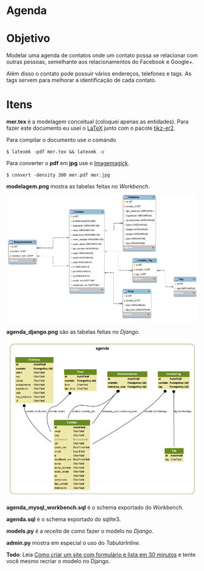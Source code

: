 Agenda
======

# Objetivo

Modelar uma agenda de contatos onde um contato possa se relacionar com outras pessoas, semelhante aos relacionamentos do Facebook e Google+.

Além disso o contato pode possuir vários endereços, telefones e tags. As tags servem para melhorar a identificação de cada contato.

# Itens

**mer.tex** é a modelagem conceitual (coloquei apenas as entidades). Para fazer este documento eu usei o [LaTeX][0] junto com o pacote [tikz-er2][2].

Para compilar o documento use o comando

	$ latexmk -pdf mer.tex && latexmk -c

Para converter o **pdf** em **jpg** use o [Imagemagick][3].

	$ convert -density 300 mer.pdf mer.jpg

**modelagem.png** mostra as tabelas feitas no *Workbench*.

![a](modelagem.png)

**agenda_django.png** são as tabelas feitas no *Django*.

![b](agenda_django.png)

**agenda_mysql_workbench.sql** é o schema exportado do *Workbench*.

**agenda.sql** é o schema exportado do sqlite3.

**models.py** é a *receita* de como fazer o modelo no *Django*.

**admin.py** mostra em especial o uso do *TabularInline*.

**Todo**: Leia [Como criar um site com formulário e lista em 30 minutos][1] e tente você mesmo recriar o modelo no Django.

[0]: http://latexbr.blogspot.com.br/
[1]: http://pythonclub.com.br/criar-site-com-form-lista-30-min.html
[2]: https://bitbucket.org/pavel_calado/tikz-er2/wiki/Home
[3]: http://grandeportal.blogspot.com.br/2012/06/editando-imagens-no-imagemagick.html